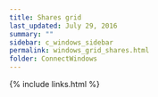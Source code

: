 ```yaml
---
title: Shares grid
last_updated: July 29, 2016
summary: ""
sidebar: c_windows_sidebar
permalink: windows_grid_shares.html
folder: ConnectWindows
---
```





{% include links.html %}

